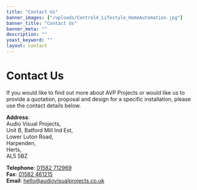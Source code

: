 ```yaml
---
title: "Contact Us"
banner_images: ["/uploads/Control4_Lifestyle_HomeAutomation.jpg"]
banner_title: "Contact Us"
banner_meta: ""
description: ""
yoast_keyword: ""
layout: contact
---
```


# Contact Us

If you would like to find out more about AVP Projects or would like us to provide a quotation, proposal and design for a specific installation, please use the contact details below.

**Address**:<br>
Audio Visual Projects,<br>
Unit B, Batford Mill Ind Est,<br>
Lower Luton Road,<br>
Harpenden,<br>
Herts,<br>
AL5 5BZ

**Telephone**: [01582 712969](tel:01582712969)<br>
**Fax**: [01582 461215](tel:01582461215)<br>
**Email**: [hello@audiovisualprojects.co.uk](mailto:hello@audiovisualprojects.co.uk)<br>